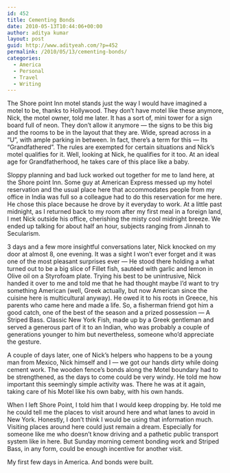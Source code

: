 ```yaml
---
id: 452
title: Cementing Bonds
date: 2010-05-13T10:44:06+00:00
author: aditya kumar
layout: post
guid: http://www.adityeah.com/?p=452
permalink: /2010/05/13/cementing-bonds/
categories:
  - America
  - Personal
  - Travel
  - Writing
---
```

The Shore point Inn motel stands just the way I would have imagined a motel to be, thanks to Hollywood. They don&#8217;t have motel like these anymore, Nick, the motel owner, told me later. It has a sort of, mini tower for a sign board full of neon. They don&#8217;t allow it anymore &#8212; the signs to be this big and the rooms to be in the layout that they are. Wide, spread across in a &#8220;U&#8221;, with ample parking in between. In fact, there&#8217;s a term for this &#8212; Its &#8220;Grandfathered&#8221;. The rules are exempted for certain situations and Nick&#8217;s motel qualifies for it. Well, looking at Nick, he qualifies for it too. At an ideal age for Grandfatherhood, he takes care of this place like a baby.

Sloppy planning and bad luck worked out together for me to land here, at the Shore point Inn. Some guy at American Express messed up my hotel reservation and the usual place here that accommodates people from my office in India was full so a colleague had to do this reservation for me here. He chose this place because he drove by it everyday to work. At a little past midnight, as I returned back to my room after my first meal in a foreign land, I met Nick outside his office, cherishing the misty cool midnight breeze. We ended up talking for about half an hour, subjects ranging from Jinnah to Secularism.

3 days and a few more insightful conversations later, Nick knocked on my door at almost 8, one evening. It was a sight I won&#8217;t ever forget and it was one of the most pleasant surprises ever &#8212; He stood there holding a what turned out to be a big slice of Fillet fish, sautéed with garlic and lemon in Olive oil on a Styrofoam plate. Trying his best to be unintrusive, Nick handed it over to me and told me that he had thought maybe I&#8217;d want to try something American (well, Greek actually, but now American since the cuisine here is multicultural anyway). He owed it to his roots in Greece, his parents who came here and made a life. So, a fisherman friend got him a good catch, one of the best of the season and a prized possession &#8212; A Striped Bass. Classic New York Fish, made up by a Greek gentleman and served a generous part of it to an Indian, who was probably a couple of generations younger to him but nevertheless, someone who&#8217;d appreciate the gesture. 

A couple of days later, one of Nick&#8217;s helpers who happens to be a young man from Mexico, Nick himself and I &#8212; we got our hands dirty while doing cement work. The wooden fence&#8217;s bonds along the Motel boundary had to be strengthened, as the days to come could be very windy. He told me how important this seemingly simple activity was. There he was at it again, taking care of his Motel like his own baby, with his own hands.

When I left Shore Point, I told him that I would keep dropping by. He told me he could tell me the places to visit around here and what lanes to avoid in New York. Honestly, I don&#8217;t think I would be using that information much. Visiting places around here could just remain a dream. Especially for someone like me who doesn&#8217;t know driving and a pathetic public transport system like in here. But Sunday morning cement bonding work and Striped Bass, in any form, could be enough incentive for another visit.

My first few days in America. And bonds were built.